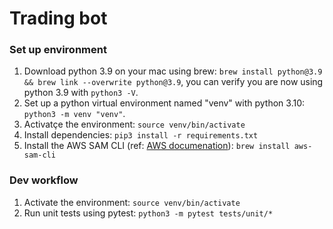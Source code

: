 # Trading bot

### Set up environment

1. Download python 3.9 on your mac using brew: `brew install python@3.9 && brew link --overwrite python@3.9`, you can verify you are now using python 3.9 with `python3 -V`.
2. Set up a python virtual environment named "venv" with python 3.10: `python3 -m venv "venv"`.
3. Activatçe the environment: `source venv/bin/activate`
4. Install dependencies: `pip3 install -r requirements.txt`
5. Install the AWS SAM CLI (ref: [AWS documenation](https://docs.aws.amazon.com/serverless-application-model/latest/developerguide/serverless-sam-cli-install-mac.html)): `brew install aws-sam-cli`

### Dev workflow

1. Activate the environment: `source venv/bin/activate`
2. Run unit tests using pytest: `python3 -m pytest tests/unit/* `
